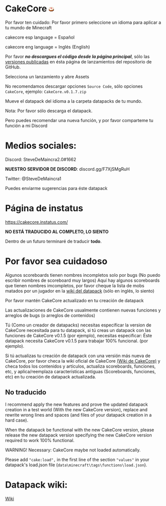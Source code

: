 ﻿# CakeCore ![Logo de CakeCore](imagenes/cakecore.png)


Por favor ten cuidado:
Por favor primero seleccione un idioma para aplicar a tu mundo de Minecraft

cakecore esp language = Español

cakecore eng language = Inglés (English)

Por favor ***no descargues el código desde la página principal***, sólo las [versiones publicadas](https://github.com/tacozyt/CakeCore/releases) en ésta página de lanzamientos del repositorio de GitHub.

Selecciona un lanzamiento y abre Assets

No recomendamos descargar opciones `Source Code`, sólo opciones `CakeCore`, ejemplo: `CakeCore.v0.1.7.zip`

Mueve el datapack del idioma a la carpeta datapacks de tu mundo.

Nota: Por favor sólo descarga el datapack.

Pero puedes recomendar una nueva función, y por favor comparteme tu función a mi Discord

# Medios sociales:
Discord: SteveDeMaincra2.0#1662

**NUESTRO SERVIDOR DE DISCORD**: discord.gg/F7XjSMgRuH

Twitter: @SteveDeMaincra1

Puedes enviarme sugerencias para éste datapack

# Página de instatus

https://cakecore.instatus.com/


**NO ESTÁ TRADUCIDO AL COMPLETO, LO SIENTO**

Dentro de un futuro terminaré de traducir **todo**.

# Por favor sea cuidadoso


Algunos scoreboards tienen nombres incompletos solo por bugs (No puedo escribir nombres de scoreboard muy largos)
Aquí hay algunos scoreboards que tienen nombres imcompletos, por favor cheque la lista de mobs matados por un jugador en la [wiki del datapack](https://github.com/tacozyt/CakeCore/wiki) (sólo en inglés, lo siento)


Por favor mantén CakeCore actualizado en tu creación de datapack

Las actualizaciones de CakeCore usualmente contienen nuevas funciones y arreglos de bugs (o arreglos de contenidos)


Tú (Como un creador de datapacks) necesitas especificar la version de CakeCore necesitada para tu datapack, si tú creas un datapack con las funciones de CakeCore v0.1.5 (por ejemplo), necesitas especificar: Éste datapack necesita CakeCore v0.1.5 para trabajar 100% funcional. (por ejemplo).


Si tú actualizas tu creación de datapack con una versión más nueva de CakeCore, por favor checa la wiki oficial de CakeCore [(Wiki de CakeCore)](https://github.com/tacozyt/CakeCore/wiki) y checa todos los contenidos y artículos, actualiza scoreboards, funciones, etc, y aplica/reemplaza características antiguas (Scoreboards, funciones, etc) en tu creación de datapack actualizada.

## No traducido
I recommend apply the new features and prove the updated datapack creation in a test world (With the new CakeCore version), replace and rewrite wrong lines and spaces (and files of your datapack creation in a hard case).

When the datapack be functional with the new CakeCore version, please release the new datapack version specifying the new CakeCore version required to work 100% functional.


WARNING! Necessary: CakeCore maybe not loaded automatically.

Please add `"cake:load",` in the first line of the section `"values"` in your datapack's load.json file (`data\minecraft\tags\functions\load.json`).



# Datapack wiki:
[Wiki](https://github.com/tacozyt/CakeCore/wiki)

